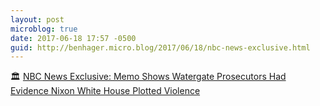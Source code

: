 ```yaml
---
layout: post
microblog: true
date: 2017-06-18 17:57 -0500
guid: http://benhager.micro.blog/2017/06/18/nbc-news-exclusive.html
---
```

🏛 [NBC News Exclusive: Memo Shows Watergate Prosecutors Had Evidence Nixon White House Plotted Violence](http://www.nbcnews.com/politics/politics-news/nbc-news-exclusive-memo-shows-watergate-prosecutors-had-evidence-nixon-n773581)
